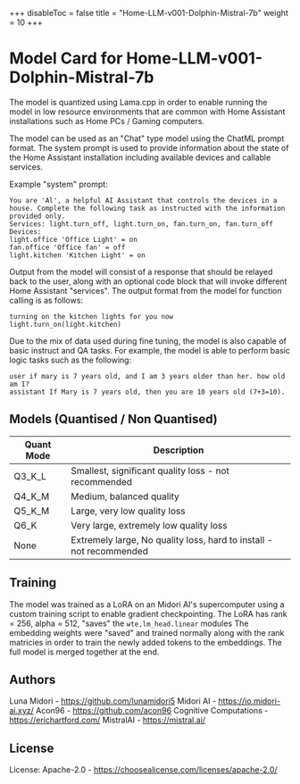 +++
disableToc = false
title = "Home-LLM-v001-Dolphin-Mistral-7b"
weight = 10
+++

# Model Card for Home-LLM-v001-Dolphin-Mistral-7b

The model is quantized using Lama.cpp in order to enable running the model in low resource environments that are common with Home Assistant installations such as Home PCs / Gaming computers.

The model can be used as an "Chat" type model using the ChatML prompt format. The system prompt is used to provide information about the state of the Home Assistant installation including available devices and callable services.

Example "system" prompt:
```
You are 'Al', a helpful AI Assistant that controls the devices in a house. Complete the following task as instructed with the information provided only.
Services: light.turn_off, light.turn_on, fan.turn_on, fan.turn_off
Devices:
light.office 'Office Light' = on
fan.office 'Office fan' = off
light.kitchen 'Kitchen Light' = on
```

Output from the model will consist of a response that should be relayed back to the user, along with an optional code block that will invoke different Home Assistant "services". The output format from the model for function calling is as follows:

```
turning on the kitchen lights for you now
light.turn_on(light.kitchen)
```

Due to the mix of data used during fine tuning, the model is also capable of basic instruct and QA tasks. For example, the model is able to perform basic logic tasks such as the following:

```
user if mary is 7 years old, and I am 3 years older than her. how old am I?
assistant If Mary is 7 years old, then you are 10 years old (7+3=10).
```

## Models (Quantised / Non Quantised)
| Quant Mode | Description |
|---|---|
|Q3_K_L| Smallest, significant quality loss - not recommended|
|Q4_K_M| Medium, balanced quality|
|Q5_K_M| Large, very low quality loss|
|Q6_K| Very large, extremely low quality loss|
|None| Extremely large, No quality loss, hard to install - not recommended|


## Training
The model was trained as a LoRA on an Midori AI's supercomputer using a custom training script to enable gradient checkpointing. The LoRA has rank = 256, alpha = 512, "saves" the `wte,lm_head.linear` modules The embedding weights were "saved" and trained normally along with the rank matricies in order to train the newly added tokens to the embeddings. The full model is merged together at the end.

## Authors 
Luna Midori - https://github.com/lunamidori5
Midori AI - https://io.midori-ai.xyz/
Acon96 - https://github.com/acon96
Cognitive Computations - https://erichartford.com/
MistralAI - https://mistral.ai/

## License
License: Apache-2.0 - https://choosealicense.com/licenses/apache-2.0/